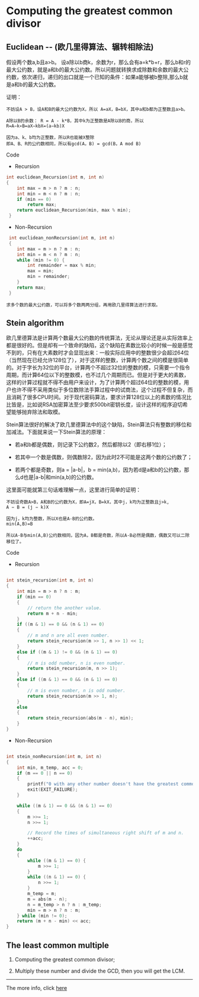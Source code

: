 # Computing the greatest common divisor

## Euclidean -- (欧几里得算法、辗转相除法)

假设两个数a,b且a>b。 设a除以b商k，余数为r，那么会有a=k*b+r，那么b和r的最大公约数，就是a和b的最大公约数。所以问题就转换求成除数和余数的最大公约数，依次递归，递归的出口就是一个已知的条件：如果a能够被b整除,那么b就是a和b的最大公约数。

证明：

    不妨设A > B，设A和B的最大公约数为X，所以 A=aX，B=bX，其中a和b都为正整数且a>b。

    A除以B的余数： R = A - k*B，其中k为正整数是A除以B的商，所以
    R=A−k∗B=aX−kbX=(a−kb)X

    因为a、k、b均为正整数，所以R也能被X整除
    即A、B、R的公约数相同，所以有gcd(A，B) = gcd(B，A mod B)

Code

* Recursion

```C
int euclidean_Recursion(int m, int n)
{
    int max = m > n ? m : n;
    int min = m < n ? m : n;
    if (min == 0)
        return max;
    return euclidean_Recursion(min, max % min);
 }
```

* Non-Recursion

```C
 int euclidean_nonRecursion(int m, int n)
 {
    int max = m > n ? m : n;
    int min = m < n ? m : n;
    while (min != 0) {
        int remainder = max % min;
        max = min;
        min = remainder;
    }
    return max;
 }
```

```求多个数的最大公约数，可以将多个数两两分组，再用欧几里得算法进行求取。```

## Stein algorithm

欧几里德算法是计算两个数最大公约数的传统算法，无论从理论还是从实际效率上都是很好的。但是却有一个致命的缺陷，这个缺陷在素数比较小的时候一般是感觉不到的，只有在大素数时才会显现出来：一般实际应用中的整数很少会超过64位（当然现在已经允许128位了），对于这样的整数，计算两个数之间的模是很简单的。对于字长为32位的平台，计算两个不超过32位的整数的模，只需要一个指令周期，而计算64位以下的整数模，也不过几个周期而已。但是对于更大的素数，这样的计算过程就不得不由用户来设计，为了计算两个超过64位的整数的模，用户也许不得不采用类似于多位数除法手算过程中的试商法，这个过程不但复杂，而且消耗了很多CPU时间。对于现代密码算法，要求计算128位以上的素数的情况比比皆是，比如说RSA加密算法至少要求500bit密钥长度，设计这样的程序迫切希望能够抛弃除法和取模。

Stein算法很好的解决了欧几里德算法中的这个缺陷，Stein算法只有整数的移位和加减法。下面就来说一下Stein算法的原理：

* 若a和b都是偶数，则记录下公约数2，然后都除以2（即右移1位）；

* 若其中一个数是偶数，则偶数除2，因为此时2不可能是这两个数的公约数了；

* 若两个都是奇数，则a = |a-b|，b = min(a,b)，因为若d是a和b的公约数，那么d也是|a-b|和min(a,b)的公约数。

这里面可能就第三句话难理解一点，这里进行简单的证明：

    不妨设奇数A>B，A和B的公约数为X，即A=jX，B=kX，其中j，k均为正整数且j>k,
    A − B = (j − k)X

    因为j，k均为整数，所以X也是A-B的公约数。
    min(A,B)=B

    所以A-B与min(A,B)公约数相同，因为A，B都是奇数，所以A-B必然是偶数，偶数又可以二除移位了。

Code

* Recursion

```C

int stein_recursion(int m, int n)
{
    int min = m > n ? n : m;
    if (min == 0)
    {
        // return the another value.
        return m + n - min;
    }
    if ((m & 1) == 0 && (n & 1) == 0)
    {
        // m and n are all even number.
        return stein_recursion(m >> 1, n >> 1) << 1;
    }
    else if ((m & 1) != 0 && (n & 1) == 0)
    {
        // m is odd number, n is even number.
        return stein_recursion(m, n >> 1);
    }
    else if ((m & 1) == 0 && (n & 1) == 0)
    {
        // m is even number, n is odd number.
        return stein_recursion(m >> 1, n);
    }
    else
    {
        return stein_recursion(abs(m - n), min);
    }
}

```

* Non-Recursion

```C

int stein_nonRecursion(int m, int n)
{
    int min, m_temp, acc = 0;
    if (m == 0 || n == 0)
    {
        printf("0 with any other number doesn't have the greatest common divisor!\n");
        exit(EXIT_FAILURE);
    }

    while ((m & 1) == 0 && (n & 1) == 0)
    {
        m >>= 1;
        n >>= 1;

        // Record the times of simultaneous right shift of m and n.
        ++acc;
    }
    do
    {
        while ((m & 1) == 0) {
            m >>= 1;
        }
        while ((n & 1) == 0) {
            n >>= 1;
        }
        m_temp = m;
        m = abs(m - n);
        n = m_temp > n ? n : m_temp;
        min = m > n ? n : m;
    } while (min != 0);
    return (m + n - min) << acc;
}

```

## The least common multiple

1. Computing the greatest common divisor;

2. Multiply these number and divide the GCD, then you will get the LCM.

---
The more info, click [here](https://blog.csdn.net/Holmofy/article/details/76401074)